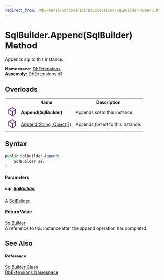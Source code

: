 ```yaml
---
redirect_from: /DbExtensions/docs/api/DbExtensions/SqlBuilder/Append.html
---
```


SqlBuilder.Append(SqlBuilder) Method
====================================
Appends *sql* to this instance.
  
**Namespace:** [DbExtensions][1]  
**Assembly:** DbExtensions.dll

Overloads
---------

|                  | Name                          | Description                        |
| ---------------- | ----------------------------- | ---------------------------------- |
| ![Public method] | **Append(SqlBuilder)**        | Appends *sql* to this instance.    |
| ![Public method] | [Append(String, Object[])][2] | Appends *format* to this instance. |


Syntax
------

```csharp
public SqlBuilder Append(
	SqlBuilder sql
)
```

#### Parameters

##### *sql*  [SqlBuilder][3]
A [SqlBuilder][3].

#### Return Value
[SqlBuilder][3]  
A reference to this instance after the append operation has completed.

See Also
--------

#### Reference
[SqlBuilder Class][3]  
[DbExtensions Namespace][1]  

[1]: ../README.md
[2]: Append_1.md
[3]: README.md
[Public method]: ../../icons/pubmethod.svg "Public method"